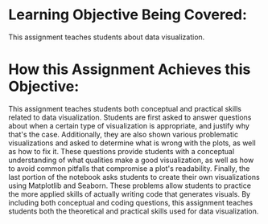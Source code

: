 # Learning Objective Being Covered: 
This assignment teaches students about data visualization. 

# How this Assignment Achieves this Objective: 
This assignment teaches students both conceptual and practical skills related to data visualization. Students are first asked to answer questions about when a certain type of visualization is appropriate, and justify why that's the case. Additionally, they are also shown various problematic visualizations and asked to determine what is wrong with the plots, as well as how to fix it. These questions provide students with a conceptual understanding of what qualities make a good visualization, as well as how to avoid common pitfalls that compromise a plot's readability. Finally, the last portion of the notebook asks students to create their own visualizations using Matplotlib and Seaborn. These problems allow students to practice the more applied skills of actually writing code that generates visuals. By including both conceptual and coding questions, this assignment teaches students both the theoretical and practical skills used for data visualization.
